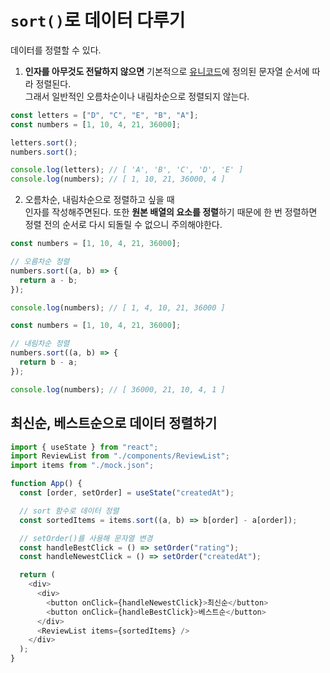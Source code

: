 # `sort()`로 데이터 다루기

데이터를 정렬할 수 있다.

1. <b>인자를 아무것도 전달하지 않으면</b> 기본적으로 <u>유니코드</u>에 정의된 문자열 순서에 따라 정렬된다.  
   그래서 일반적인 오름차순이나 내림차순으로 정렬되지 않는다.

```javascript
const letters = ["D", "C", "E", "B", "A"];
const numbers = [1, 10, 4, 21, 36000];

letters.sort();
numbers.sort();

console.log(letters); // [ 'A', 'B', 'C', 'D', 'E' ]
console.log(numbers); // [ 1, 10, 21, 36000, 4 ]
```

2. 오름차순, 내림차순으로 정렬하고 싶을 때  
   인자를 작성해주면된다. 또한 <b>원본 배열의 요소를 정렬</b>하기 때문에 한 번 정렬하면 정렬 전의 순서로 다시 되돌릴 수 없으니 주의해야한다.

```javascript
const numbers = [1, 10, 4, 21, 36000];

// 오름차순 정렬
numbers.sort((a, b) => {
  return a - b;
});

console.log(numbers); // [ 1, 4, 10, 21, 36000 ]
```

```javascript
const numbers = [1, 10, 4, 21, 36000];

// 내림차순 정렬
numbers.sort((a, b) => {
  return b - a;
});

console.log(numbers); // [ 36000, 21, 10, 4, 1 ]
```

## 최신순, 베스트순으로 데이터 정렬하기

```javascript
import { useState } from "react";
import ReviewList from "./components/ReviewList";
import items from "./mock.json";

function App() {
  const [order, setOrder] = useState("createdAt");

  // sort 함수로 데이터 정렬
  const sortedItems = items.sort((a, b) => b[order] - a[order]);

  // setOrder()를 사용해 문자열 변경
  const handleBestClick = () => setOrder("rating");
  const handleNewestClick = () => setOrder("createdAt");

  return (
    <div>
      <div>
        <button onClick={handleNewestClick}>최신순</button>
        <button onClick={handleBestClick}>베스트순</button>
      </div>
      <ReviewList items={sortedItems} />
    </div>
  );
}
```

